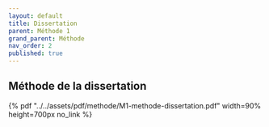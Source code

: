 ```yaml
---
layout: default
title: Dissertation
parent: Méthode 1
grand_parent: Méthode
nav_order: 2
published: true
---
```

##  Méthode de la dissertation

{% pdf "../../assets/pdf/methode/M1-methode-dissertation.pdf" width=90% height=700px no_link %}